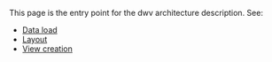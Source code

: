 This page is the entry point for the dwv architecture description. See:

- [Data load](./tutorial-data-load.html)
- [Layout](./tutorial-layout.html)
- [View creation](./tutorial-view-create.html)
